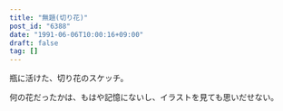 ```yaml
---
title: "無題(切り花)"
post_id: "6388"
date: "1991-06-06T10:00:16+09:00"
draft: false
tag: []
---
```



瓶に活けた、切り花のスケッチ。

何の花だったかは、もはや記憶にないし、イラストを見ても思いだせない。
